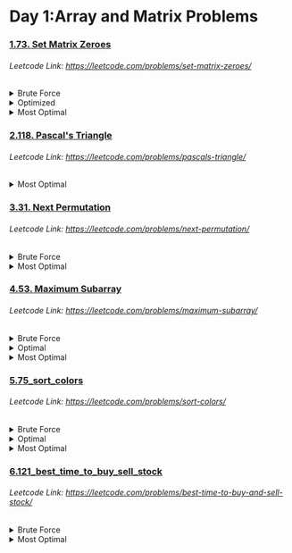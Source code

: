 # Day 1:Array and Matrix Problems

### [1.73. Set Matrix Zeroes](https://github.com/shamli1997/sde_sheet_180_problems/blob/main/sde_sheet_180_problems/Day_1_Array_Matrix/1.73_set_matrix_zeros.py)
###### Leetcode Link: https://leetcode.com/problems/set-matrix-zeroes/
<details><summary>Brute Force</summary>

##### TC: (N x M) x (N + M) (Traversel of the Array) x (Traversal of the row and col)
##### SC: O(1)
###### What are the ranges of the values at the matrix? (Assume all the values are on the positive side of 0)
 1. Traverse the matrix. Whenever gets 0 traverse for its entire row and column and place a value that can not be part of matrix (put -1 as we are told that all matrix values will be positive)
 2. Wherever there is -1 fill that up with 0
</details>

<details><summary>Optimized</summary>

##### TC: 2 x O(N x M) (Linear Traversel of the Array Twice)
##### SC: O(1)
 1. Take 2 dummy arrays (size of rows,size of col)
 2. Linearly traverse through array and set 0 in the 2 arrays.
 3. For every given index check index in col,row array and if any of it 0 make 0 in the matrix.
</details>
<details><summary>Most Optimal</summary>


##### TC: O(N x M + N x M) (Linear Traversel of the Array Twice)
##### SC: O(N) + O(M) (Two dummy row and col arrays)
 1. Take the dummy row,col in the matrix itself mat[0,0]
 2. col = True
 3. Iterate through matrix if you encounter 0 mark 0 in thae dummy row and col in the matrix.
 4. If the encountered 0 lies in the dummy col then make col = False
 5. Once done linear traversal traverse from back and check if any of the element in the dummy row or col is 0 make the current element 0.
 6. Once done linear traversal traverse from back and check if any of the element in the dummy row or col is 0 make the current element 0.
 7. Why did we traverse from back? It would have updated our dummy array as well if we would have started from front.
</details>

### [2.118. Pascal's Triangle](https://github.com/shamli1997/sde_sheet_180_problems/blob/main/sde_sheet_180_problems/Day_1_Array_Matrix/2.118_pascal_triangle.py)
###### Leetcode Link: https://leetcode.com/problems/pascals-triangle/
<details><summary>Most Optimal</summary>


##### TC: O(N) 
##### SC: O(1)
 1. Craete a List[List[int]] with all 1s. [[1], [1, 1], [1, 1, 1], [1, 1, 1, 1], [1, 1, 1, 1, 1]].
 2. Iterate over this List and add pascal[i][j] = pascal[i-1][j-1] + pascal[i-1][j]

</details>

### [3.31. Next Permutation](https://github.com/shamli1997/sde_sheet_180_problems/blob/main/sde_sheet_180_problems/Day_1_Array_Matrix/3.31_next_permutation.py)
###### Leetcode Link: https://leetcode.com/problems/next-permutation/
<details><summary>Brute Force</summary>


##### TC: (N! x N) N represents the number of elements present in the input array. Also for searching input arrays from all possible permutations will take N!. 
##### SC: O(1)

1. Find all possible permutations of elements present and store them.
2. Search input from all possible permutations.
3. Print the next permutation present right after it.
</details>


<details><summary>Most Optimal</summary>

##### TC: O(N) For the first iteration backward, the second interaction backward and reversal at the end takes O(N) for each, where N is the number of elements in the input array. This sums up to 3*O(N) which is approximately O(N).
##### SC: O(1)
 1. Linearly traverse array from backward such that ith index value of the array is less than (i+1)th index value. Store that index in a variable.
 2. If the index value received from step 1 is less than 0. This means the given input array is the largest
 lexicographical permutation. Hence, we will reverse the input array to get the minimum or starting permutation. Linearly traverse array from backward. Find an index that has a value greater than the previously found index. Store index another variable.
 3. Swap values present in indices found in the above two steps.
 4. Reverse array from index+1 where the index is found at step 1 till the end of the array.

</details>

### [4.53. Maximum Subarray](https://github.com/shamli1997/sde_sheet_180_problems/blob/main/sde_sheet_180_problems/Day_1_Array_Matrix/4.53_maximum_subarray.py)
###### Leetcode Link: https://leetcode.com/problems/maximum-subarray/
<details><summary>Brute Force</summary>


##### TC: (N^3)
##### SC: O(1)

1. Using three for loops, we will get all possible subarrays in two loops and their sum in another loop, and then return the maximum of them.
</details>

<details><summary>Optimal</summary>


##### TC: (N^2)
##### SC: O(1)

1. We can also do this problem using only two for loop, starting the function with ( max_sum ) variable which will have the final answer. We can get the sum of all possible subarrays in this way and then return the maximum so far.
</details>


<details><summary>Most Optimal</summary>

##### TC: O(N)
##### SC: O(1)
 1. maximum = arr[0] and sum = 0
 2. Traverse the array, if sum < 0: sum = 0
 3. sum += arr[i]
 4. maximum = max(sum,maximum)
 5. return maximum

</details>

### [5.75_sort_colors](https://github.com/shamli1997/sde_sheet_180_problems/blob/main/sde_sheet_180_problems/Day_1_Array_Matrix/5.75_sort_colors.py)
###### Leetcode Link: https://leetcode.com/problems/sort-colors/
<details><summary>Brute Force</summary>


##### TC: (N log N)
##### SC: O(1)

1.  Sorting ( even if it is not the expected solution here but it can be considered as one of the approach ). Since the array contains only 3 integers, 0, 1, and 2. Simply sorting the array would arrange the elements in increasing order.
</details>

<details><summary>Optimal</summary>


##### TC: O(N) + O(N)
##### SC: O(1)

1. Take 3 variables to maintain the count of 0, 1 and 2.
2. Travel the array once and increment the corresponding counting variables
( let’s consider count_0 = a, count_1 = b, count_2 = c )
3. In 2nd traversal of array, we will now over write the first ‘a’ indices / positions in array with ’0’, the next ‘b’ with ‘1’ and the remaining ‘c’ with ‘2’.
</details>


<details><summary>Most Optimal</summary>

##### TC: O(N)
##### SC: O(1)
##### Dutch National flag algorithm (3-Pointer approach)
 1. Initialize the 3 pointers such that low and mid will point to 0th index and high pointer will point to last index
    int low = arr[0]

    int mid = arr[0]

    int high = arr[n – 1]

2. Now there will 3 different operations / steps based on the value of arr[mid] and will be repeated until mid <= high.

    arr[mid] == 0:
    swap(arr[low], arr[mid])
    low++, mid++

    arr[mid] == 1:
    mid++

    arr[mid] == 2:
    swap(arr[mid], arr[high])
    high–-

</details>

### [6.121_best_time_to_buy_sell_stock](https://github.com/shamli1997/sde_sheet_180_problems/blob/main/sde_sheet_180_problems/Day_1_Array_Matrix/6.121_best_time_to_buy_sell_stock.py)
###### Leetcode Link: https://leetcode.com/problems/best-time-to-buy-and-sell-stock/
<details><summary>Brute Force</summary>


##### TC: (N ^ 2)
##### SC: O(1)

1. Use a for loop of ‘i’ from 0 to n.
2. Use another for loop from ‘i+1’ to n.
3. If arr[j] > arr[i] , take the difference and compare  and store it in the maxProfit variable.
4. Return maxProfit.
</details>

<details><summary>Most Optimal</summary>

##### TC: O(N)
##### SC: O(1)
 1. Initialize min_price = prices[0] and max_profit = 0
 2. iterate through the array
 3. min_price = min(price,min_price)
 4. max_profit = max(max_profit, price - min_price)
 5. return max_profit

</details>